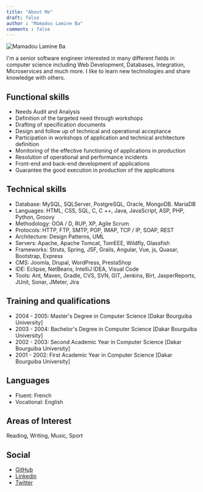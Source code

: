 ```yaml
---
title: "About Me"
draft: false
author : "Mamadou Lamine Ba"
comments : false
---
```


 ![Mamadou Lamine Ba](/self/img/20191231_215853.jpg)
 
I'm a senior software engineer interested in many different fields in computer science including Web Development, Databases, Integration, Microservices and much more. I like to learn new technologies and share knowledge with others.

## Functional skills

* Needs Audit and Analysis
* Definition of the targeted need through workshops
* Drafting of specification documents
* Design and follow up of technical and operational acceptance
* Participation in workshops of application and technical architecture definition
* Monitoring of the effective functioning of applications in production
* Resolution of operational and performance incidents
* Front-end and back-end development of applications
* Guarantee the good execution in production of the applications


## Technical skills

* Database: MySQL, SQLServer, PostgreSQL, Oracle, MongoDB. MariaDB
* Languages: HTML, CSS, SQL, C, C ++, Java, JavaScript, ASP, PHP, Python, Groovy
* Methodology: OOA / D, RUP, XP, Agile Scrum
* Protocols: HTTP, FTP, SMTP, POP, IMAP, TCP / IP, SOAP, REST
* Architecture: Design Patterns, UML
* Servers: Apache, Apache Tomcat, TomEEE, Wildfly, Glassfish
* Frameworks: Struts, Spring, JSF, Grails, Angular, Vue, js, Quasar, Bootstrap, Express
* CMS: Joomla, Drupal, WordPress, PrestaShop
* IDE: Eclipse, NetBeans, IntelliJ IDEA, Visual Code
* Tools: Ant, Maven, Gradle, CVS, SVN, GIT, Jenkins, Birt, JasperReports, JUnit, Sonar,
JMeter, Jira

## Training and qualifications

* 2004 - 2005: Master's Degree in Computer Science [Dakar Bourguiba University]
* 2003 - 2004: Bachelor's Degree in Computer Science [Dakar Bourguiba University]
* 2002 - 2003: Second Academic Year in Computer Science [Dakar Bourguiba University]
* 2001 - 2002: First Academic Year in Computer Science [Dakar Bourguiba University]

## Languages

* Fluent: French
* Vocational: English

## Areas of Interest
Reading, Writing, Music, Sport

## Social

* [GitHub](https://github.com/laminba2003)
* [Linkedin](https://www.linkedin.com/in/lamineba/)
* [Twitter](https://twitter.com/laminba2003)
